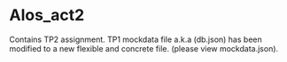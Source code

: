 # Alos_act2
Contains TP2 assignment.
TP1 mockdata file a.k.a (db.json) has been modified to a new flexible and concrete file. (please view mockdata.json).

